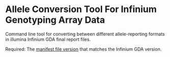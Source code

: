# Allele Conversion Tool For Infinium Genotyping Array Data

Command line tool for converting between different allele-reporting formats in illumina Infinium GDA final report files.

Required: The [manifest file version](https://support.illumina.com/downloads/infinium-global-diversity-array-v1-product-files.html) that matches the Infinium GDA version.

